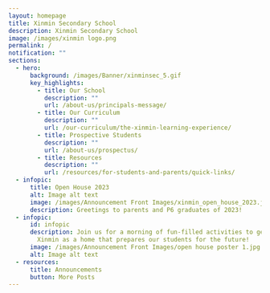 ```yaml
---
layout: homepage
title: Xinmin Secondary School
description: Xinmin Secondary School
image: /images/xinmin logo.png
permalink: /
notification: ""
sections:
  - hero:
      background: /images/Banner/xinminsec_5.gif
      key_highlights:
        - title: Our School
          description: ""
          url: /about-us/principals-message/
        - title: Our Curriculum
          description: ""
          url: /our-curriculum/the-xinmin-learning-experience/
        - title: Prospective Students
          description: ""
          url: /about-us/prospectus/
        - title: Resources
          description: ""
          url: /resources/for-students-and-parents/quick-links/
  - infopic:
      title: Open House 2023
      alt: Image alt text
      image: /images/Announcement Front Images/xinmin_open_house_2023.jpeg
      description: Greetings to parents and P6 graduates of 2023!
  - infopic:
      id: infopic
      description: Join us for a morning of fun-filled activities to get to know
        Xinmin as a home that prepares our students for the future!
      image: /images/Announcement Front Images/open house poster 1.jpg
      alt: Image alt text
  - resources:
      title: Announcements
      button: More Posts
---
```

